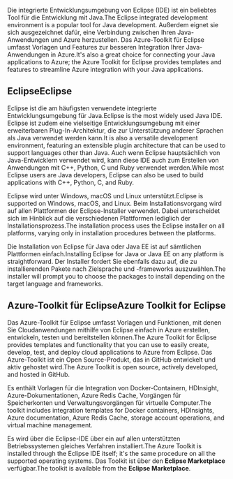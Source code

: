 <span data-ttu-id="60e9f-101">Die integrierte Entwicklungsumgebung von Eclipse (IDE) ist ein beliebtes Tool für die Entwicklung mit Java.</span><span class="sxs-lookup"><span data-stu-id="60e9f-101">The Eclipse integrated development environment is a popular tool for Java development.</span></span> <span data-ttu-id="60e9f-102">Außerdem eignet sie sich ausgezeichnet dafür, eine Verbindung zwischen Ihren Java-Anwendungen und Azure herzustellen. Das Azure-Toolkit für Eclipse umfasst Vorlagen und Features zur besseren Integration Ihrer Java-Anwendungen in Azure.</span><span class="sxs-lookup"><span data-stu-id="60e9f-102">It's also a great choice for connecting your Java applications to Azure; the Azure Toolkit for Eclipse provides templates and features to streamline Azure integration with your Java applications.</span></span>

## <a name="eclipse"></a><span data-ttu-id="60e9f-103">Eclipse</span><span class="sxs-lookup"><span data-stu-id="60e9f-103">Eclipse</span></span>

<span data-ttu-id="60e9f-104">Eclipse ist die am häufigsten verwendete integrierte Entwicklungsumgebung für Java.</span><span class="sxs-lookup"><span data-stu-id="60e9f-104">Eclipse is the most widely used Java IDE.</span></span> <span data-ttu-id="60e9f-105">Eclipse ist zudem eine vielseitige Entwicklungsumgebung mit einer erweiterbaren Plug-In-Architektur, die zur Unterstützung anderer Sprachen als Java verwendet werden kann.</span><span class="sxs-lookup"><span data-stu-id="60e9f-105">It is also a versatile development environment, featuring an extensible plugin architecture that can be used to support languages other than Java.</span></span> <span data-ttu-id="60e9f-106">Auch wenn Eclipse hauptsächlich von Java-Entwicklern verwendet wird, kann diese IDE auch zum Erstellen von Anwendungen mit C++, Python, C und Ruby verwendet werden.</span><span class="sxs-lookup"><span data-stu-id="60e9f-106">While most Eclipse users are Java developers, Eclipse can also be used to build applications with C++, Python, C, and Ruby.</span></span> 

<span data-ttu-id="60e9f-107">Eclipse wird unter Windows, macOS und Linux unterstützt.</span><span class="sxs-lookup"><span data-stu-id="60e9f-107">Eclipse is supported on Windows, macOS, and Linux.</span></span> <span data-ttu-id="60e9f-108">Beim Installationsvorgang wird auf allen Plattformen der Eclipse-Installer verwendet. Dabei unterscheidet sich im Hinblick auf die verschiedenen Plattformen lediglich der Installationsprozess.</span><span class="sxs-lookup"><span data-stu-id="60e9f-108">The installation process uses the Eclipse installer on all platforms, varying only in installation procedures between the platforms.</span></span>

<span data-ttu-id="60e9f-109">Die Installation von Eclipse für Java oder Java EE ist auf sämtlichen Plattformen einfach.</span><span class="sxs-lookup"><span data-stu-id="60e9f-109">Installing Eclipse for Java or Java EE on any platform is straightforward.</span></span> <span data-ttu-id="60e9f-110">Der Installer fordert Sie ebenfalls dazu auf, die zu installierenden Pakete nach Zielsprache und -frameworks auszuwählen.</span><span class="sxs-lookup"><span data-stu-id="60e9f-110">The installer will prompt you to choose the packages to install depending on the target language and frameworks.</span></span>

## <a name="azure-toolkit-for-eclipse"></a><span data-ttu-id="60e9f-111">Azure-Toolkit für Eclipse</span><span class="sxs-lookup"><span data-stu-id="60e9f-111">Azure Toolkit for Eclipse</span></span>

<span data-ttu-id="60e9f-112">Das Azure-Toolkit für Eclipse umfasst Vorlagen und Funktionen, mit denen Sie Cloudanwendungen mithilfe von Eclipse einfach in Azure erstellen, entwickeln, testen und bereitstellen können.</span><span class="sxs-lookup"><span data-stu-id="60e9f-112">The Azure Toolkit for Eclipse provides templates and functionality that you can use to easily create, develop, test, and deploy cloud applications to Azure from Eclipse.</span></span> <span data-ttu-id="60e9f-113">Das Azure-Toolkit ist ein Open Source-Produkt, das in GitHub entwickelt und aktiv gehostet wird.</span><span class="sxs-lookup"><span data-stu-id="60e9f-113">The Azure Toolkit is open source, actively developed, and hosted in GitHub.</span></span> 

<span data-ttu-id="60e9f-114">Es enthält Vorlagen für die Integration von Docker-Containern, HDInsight, Azure-Dokumentationen, Azure Redis Cache, Vorgängen für Speicherkonten und Verwaltungsvorgängen für virtuelle Computer.</span><span class="sxs-lookup"><span data-stu-id="60e9f-114">The toolkit includes integration templates for Docker containers, HDInsights, Azure documentation, Azure Redis Cache, storage account operations, and virtual machine management.</span></span>

<span data-ttu-id="60e9f-115">Es wird über die Eclipse-IDE über ein auf allen unterstützten Betriebssystemen gleiches Verfahren installiert.</span><span class="sxs-lookup"><span data-stu-id="60e9f-115">The Azure Toolkit is installed through the Eclipse IDE itself; it's the same procedure on all the supported operating systems.</span></span> <span data-ttu-id="60e9f-116">Das Toolkit ist über den **Eclipse Marketplace** verfügbar.</span><span class="sxs-lookup"><span data-stu-id="60e9f-116">The toolkit is available from the **Eclipse Marketplace**.</span></span>